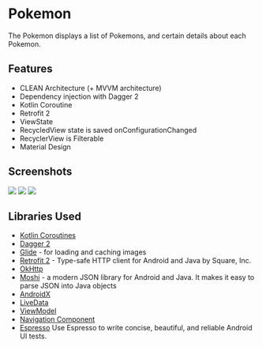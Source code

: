 
# Pokemon
The Pokemon displays a list of Pokemons, and certain details about each Pokemon.

## Features
* CLEAN Architecture (+ MVVM architecture)
* Dependency injection with Dagger 2
* Kotlin Coroutine
* Retrofit 2
* ViewState
* RecycledView state is saved onConfigurationChanged
* RecyclerView is Filterable
* Material Design

## Screenshots
<img src="../master/designs/list.png"> <img src="../master/designs/search.png"> <img src="../master/designs/detail.png">

## Libraries Used
* [Kotlin Coroutines](https://github.com/Kotlin/kotlinx.coroutines)
* [Dagger 2](https://github.com/google/dagger)
* [Glide](https://github.com/bumptech/glide) - for loading and caching images
* [Retrofit 2](https://github.com/square/retrofit) - Type-safe HTTP client for Android and Java by Square, Inc.
* [OkHttp](https://github.com/square/okhttp)
* [Moshi](https://github.com/square/moshi) - a modern JSON library for Android and Java. It makes it easy to parse JSON into Java objects
* [AndroidX](https://developer.android.com/jetpack/androidx/)
* [LiveData](https://developer.android.com/topic/libraries/architecture/livedata)
* [ViewModel](https://developer.android.com/topic/libraries/architecture/viewmodel)
* [Navigation Component](https://developer.android.com/guide/navigation)
* [Espresso](https://developer.android.com/training/testing/espresso/) Use Espresso to write concise, beautiful, and reliable Android UI tests.
